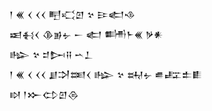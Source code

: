 <div class='block'>
<div class='line'>𒁹 𒌍 𒌋 𒌋𒌋 𒋃𒄣𒇻 𒆳 𒄿𒅗𒈾</div>
<div class='line'>𒀜𒈬𒌋 𒆠𒂊𒉡 𒀸 𒅗 𒌦𒈨𒌍 𒃻𒀭</div>
<div class='line'>𒈗 𒆳 𒄑𒄖𒍝 𒌀𒁇</div>
<div class='line'>𒁹 𒌍 𒌋 𒌋𒌋 𒋗𒋫𒌅𒌋 𒈗 𒆳 𒊻𒉡 𒌑𒊐𒉺𒀾</div>
<div class='line'>𒊭 𒁹𒁍𒌌𒇻𒁲</div>
</div>